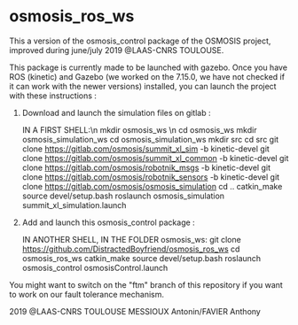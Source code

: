 # osmosis_ros_ws

This a version of the osmosis_control package of the OSMOSIS project, improved during june/july 2019 @LAAS-CNRS TOULOUSE.

This package is currently made to be launched with gazebo.
Once you have ROS (kinetic) and Gazebo (we worked on the 7.15.0, we have not checked if it can work with the newer versions) installed, you can launch the project with these instructions :

1) Download and launch the simulation files on gitlab :

      IN A FIRST SHELL:\n
      mkdir osmosis_ws \n
      cd osmosis_ws
      mkdir osmosis_simulation_ws
      cd osmosis_simulation_ws
      mkdir src
      cd src
      git clone https://gitlab.com/osmosis/summit_xl_sim -b kinetic-devel
      git clone https://gitlab.com/osmosis/summit_xl_common -b kinetic-devel
      git clone https://gitlab.com/osmosis/robotnik_msgs -b kinetic-devel
      git clone https://gitlab.com/osmosis/robotnik_sensors -b kinetic-devel
      git clone https://gitlab.com/osmosis/osmosis_simulation
      cd ..
      catkin_make
      source devel/setup.bash
      roslaunch osmosis_simulation summit_xl_simulation.launch
      
2) Add and launch this osmosis_control package :

      IN ANOTHER SHELL, IN THE FOLDER osmosis_ws:
      git clone https://github.com/DistractedBoyfriend/osmosis_ros_ws
      cd osmosis_ros_ws
      catkin_make
      source devel/setup.bash
      roslaunch osmosis_control osmosisControl.launch
 
 You might want to switch on the "ftm" branch of this repository if you want to work on our fault tolerance mechanism.
 
 2019 @LAAS-CNRS TOULOUSE
 MESSIOUX Antonin/FAVIER Anthony
